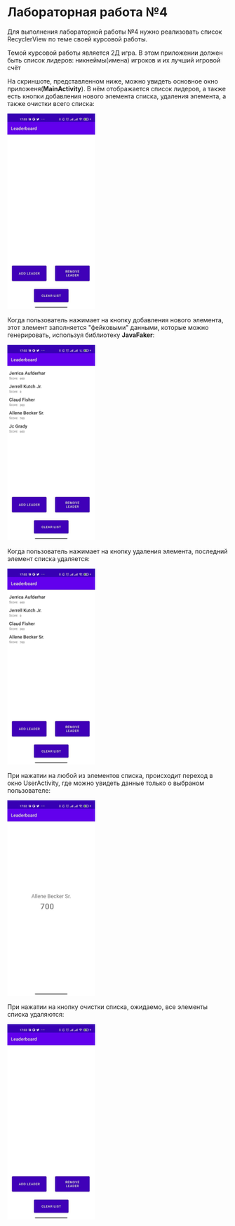 <h1>Лабораторная работа №4</h1>
<p>Для выполнения лабораторной работы №4 нужно реализовать список RecyclerView по теме своей курсовой работы.</p>
<p>Темой курсовой работы является 2Д игра. В этом приложении должен быть список лидеров: никнеймы(имена) игроков и их лучший игровой счёт</p>
<p>На скриншоте, представленном ниже, можно увидеть основное окно приложеня(<b>MainActivity</b>). В нём отображается список лидеров, а также есть кнопки добавления нового элемента списка, удаления элемента, а также очистки всего списка:</p>
<img src="https://github.com/Freestanchik/MobileDeviceProgramming/blob/main/lab4/img/screenshot4.jpg" width="200">
<p>Когда пользователь нажимает на кнопку добавления нового элемента, этот элемент заполняется "фейковыми" данными, которые можно генерировать, используя библиотеку <b>JavaFaker</b>:</p>
<img src="https://github.com/Freestanchik/MobileDeviceProgramming/blob/main/lab4/img/screenshot1.jpg" width="200">
<p>Когда пользователь нажимает на кнопку удаления элемента, последний элемент списка удаляется:</p>
<img src="https://github.com/Freestanchik/MobileDeviceProgramming/blob/main/lab4/img/screenshot2.jpg" width="200">
<p>При нажатии на любой из элементов списка, происходит переход в окно UserActivity, где можно увидеть данные только о выбраном пользователе:</p>
<img src="https://github.com/Freestanchik/MobileDeviceProgramming/blob/main/lab4/img/screenshot3.jpg" width="200">
<p>При нажатии на кнопку очистки списка, ожидаемо, все элементы списка удаляются:</p>
<img src="https://github.com/Freestanchik/MobileDeviceProgramming/blob/main/lab4/img/screenshot4.jpg" width="200">


